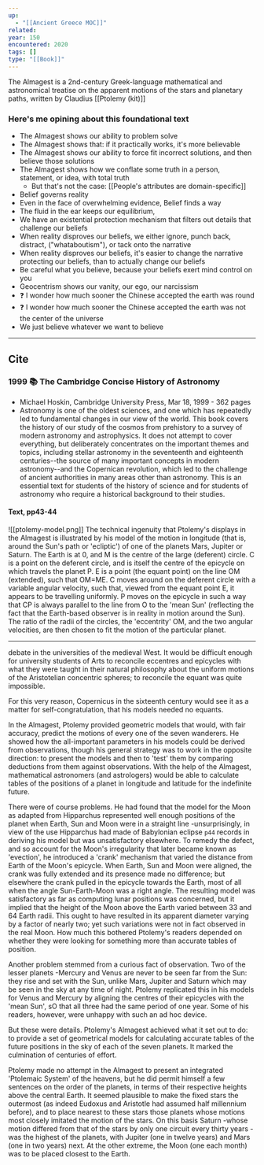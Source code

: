 ```yaml
---
up:
  - "[[Ancient Greece MOC]]"
related: 
year: 150
encountered: 2020
tags: []
type: "[[Book]]"
---
```


The Almagest is a 2nd-century Greek-language mathematical and astronomical treatise on the apparent motions of the stars and planetary paths, written by Claudius [[Ptolemy (kit)]]

### Here's me opining about this foundational text
- The Almagest shows our ability to problem solve
- The Almagest shows that: if it practically works, it's more believable
- The Almagest shows our ability to force fit incorrect solutions, and then believe those solutions
- The Almagest shows how we conflate some truth in a person, statement, or idea, with total truth 
	- But that's not the case: [[People's attributes are domain-specific]]
- Belief governs reality
- Even in the face of overwhelming evidence, Belief finds a way
- The fluid in the ear keeps our equilibrium, 
- We have an existential protection mechanism that filters out details that challenge our beliefs
- When reality disproves our beliefs, we either ignore, punch back, distract, ("whataboutism"), or tack onto the narrative
- When reality disproves our beliefs, it's easier to change the narrative protecting our beliefs, than to actually change our beliefs
- Be careful what you believe, because your beliefs exert mind control on you
- Geocentrism shows our vanity, our ego, our narcissism
- ❓ I wonder how much sooner the Chinese accepted the earth was round
- ❓ I wonder how much sooner the Chinese accepted the earth was not the center of the universe
- We just believe whatever we want to believe

---

## Cite

### 1999 📚 The Cambridge Concise History of Astronomy
- Michael Hoskin, Cambridge University Press, Mar 18, 1999 - 362 pages
- Astronomy is one of the oldest sciences, and one which has repeatedly led to fundamental changes in our view of the world. This book covers the history of our study of the cosmos from prehistory to a survey of modern astronomy and astrophysics. It does not attempt to cover everything, but deliberately concentrates on the important themes and topics, including stellar astronomy in the seventeenth and eighteenth centuries--the source of many important concepts in modern astronomy--and the Copernican revolution, which led to the challenge of ancient authorities in many areas other than astronomy. This is an essential text for students of the history of science and for students of astronomy who require a historical background to their studies.

#### Text, pp43-44
![[ptolemy-model.png]]
The technical ingenuity that Ptolemy's displays in the Almagest is illustrated by his model of the motion in longitude (that is, around the Sun's path or 'ecliptic') of one of the planets Mars, Jupiter or Saturn. The Earth is at 0, and M is the centre of the large (deferent) circle. C is a point on the deferent circle, and is itself the centre of the epicycle on which travels the planet P. E is a point (the equant point) on the line OM (extended), such that OM=ME. C moves around on the deferent circle with a variable angular velocity, such that, viewed from the equant point E, it appears to be travelling uniformly. P moves on the epicycle in such a way that CP is always parallel to the line from O to the 'mean Sun' (reflecting the fact that the Earth-based observer is in reality in motion around the Sun). The ratio of the radii of the circles, the 'eccentrity' OM, and the two angular velocities, are then chosen to fit the motion of the particular planet.

---
debate in the universities of the medieval West. It would be difficult enough for university students of Arts to reconcile eccentres and epicycles with what they were taught in their natural philosophy about the uniform motions of the Aristotelian concentric spheres; to reconcile the equant was quite impossible. 

For this very reason, Copernicus in the sixteenth century would see it as a matter for self-congratulation, that his models needed no equants. 

In the Almagest, Ptolemy provided geometric models that would, with fair accuracy, predict the motions of every one of the seven wanderers. He showed how the all-important parameters in his models could be derived from observations, though his general strategy was to work in the opposite direction: to present the models and then to 'test' them by comparing deductions from them against observations. With the help of the Almagest, mathematical astronomers (and astrologers) would be able to calculate tables of the positions of a planet in longitude and latitude for the indefinite future. 

There were of course problems. He had found that the model for the Moon as adapted from Hipparchus represented well enough positions of the planet when Earth, Sun and Moon were in a straight line -unsurprisingly, in view of the use Hipparchus had made of Babylonian eclipse
`p44`
records in deriving his model but was unsatisfactory elsewhere. To remedy the defect, and so account for the Moon's irregularity that later became known as 'evection', he introduced a 'crank' mechanism that varied the distance from Earth of the Moon's epicycle. When Earth, Sun and Moon were aligned, the crank was fully extended and its presence made no difference; but elsewhere the crank pulled in the epicycle towards the Earth, most of all when the angle Sun-Earth-Moon was a right angle. The resulting model was satisfactory as far as computing lunar positions was concerned, but it implied that the height of the Moon above the Earth varied between 33 and 64 Earth radii. This ought to have resulted in its apparent diameter varying by a factor of nearly two; yet such variations were not in fact observed in the real Moon. How much this bothered Ptolemy's readers depended on whether they were looking for something more than accurate tables of position. 

Another problem stemmed from a curious fact of observation. Two of the lesser planets -Mercury and Venus are never to be seen far from the Sun: they rise and set with the Sun, unlike Mars, Jupiter and Saturn which may be seen in the sky at any time of night. Ptolemy replicated this in his models for Venus and Mercury by aligning the centres of their epicycles with the 'mean Sun', sO that all three had the same period of one year. Some of his readers, however, were unhappy with such an ad hoc device. 

But these were details. Ptolemy's Almagest achieved what it set out to do: to provide a set of geometrical models for calculating accurate tables of the future positions in the sky of each of the seven planets. It marked the culmination of centuries of effort.

Ptolemy made no attempt in the Almagest to present an integrated 'Ptolemaic System' of the heavens, but he did permit himself a few sentences on the order of the planets, in terms of their respective heights above the central Earth. It seemed plausible to make the fixed stars the outermost (as indeed Eudoxus and Aristotle had assumed half millennium before), and to place nearest to these stars those planets whose motions most closely imitated the motion of the stars. On this basis Saturn -whose motion differed from that of the stars by only one circuit every thirty years -was the highest of the planets, with Jupiter (one in twelve years) and Mars (one in two years) next. At the other extreme, the Moon (one each month) was to be placed closest to the Earth.